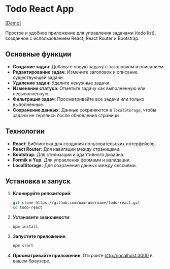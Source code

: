 # Todo React App

[[Demo]](https://19Eduard99.github.io/todo-react)

Простое и удобное приложение для управления задачами (todo list), созданное с использованием React, React Router и Bootstrap.

## Основные функции

- **Создание задач**: Добавьте новую задачу с заголовком и описанием.
- **Редактирование задач**: Измените заголовок и описание существующей задачи.
- **Удаление задач**: Удалите ненужные задачи.
- **Изменение статуса**: Отметьте задачу как выполненную или невыполненную.
- **Фильтрация задач**: Просматривайте все задачи или только выполненные.
- **Сохранение данных**: Данные сохраняются в `localStorage`, чтобы задачи не терялись после обновления страницы.

## Технологии

- **React**: Библиотека для создания пользовательских интерфейсов.
- **React Router**: Для навигации между страницами.
- **Bootstrap**: Для стилизации и адаптивного дизайна.
- **Formik и Yup**: Для управления формами и валидации.
- **LocalStorage**: Для сохранения данных между сессиями.

## Установка и запуск

1. **Клонируйте репозиторий**:

   ```bash
   git clone https://github.com/ваш-username/todo-react.git
   cd todo-react

   ```

2. **Установите зависимости**:

   ```bash
   npm install

   ```

3. **Запустите приложение**:

   ```bash
   npm start

   ```

4. **Просматривайте приложение**:
   Откройте [http://localhost:3000](http://localhost:3000) в вашем браузере.
